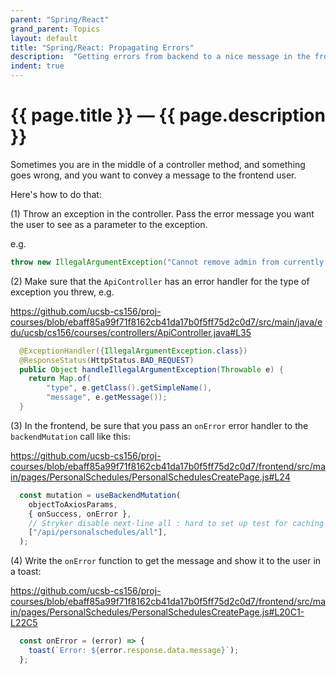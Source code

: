 ```yaml
---
parent: "Spring/React"
grand_parent: Topics
layout: default
title: "Spring/React: Propagating Errors"
description:  "Getting errors from backend to a nice message in the frontend"
indent: true
---
```


# {{ page.title }} &mdash; {{ page.description }}

Sometimes you are in the middle of a controller method, and something goes wrong, and you want to convey a message
to the frontend user.

Here's how to do that:

(1) Throw an exception in the controller.  Pass the error message you want the user to see as a parameter to the exception.

e.g.

```java
throw new IllegalArgumentException("Cannot remove admin from currently logged in user; ask another admin to do that.");
```

(2) Make sure that the `ApiController` has an error handler for the type of exception you threw, e.g. 

https://github.com/ucsb-cs156/proj-courses/blob/ebaff85a99f71f8162cb41da17b0f5ff75d2c0d7/src/main/java/edu/ucsb/cs156/courses/controllers/ApiController.java#L35

```java
  @ExceptionHandler({IllegalArgumentException.class})
  @ResponseStatus(HttpStatus.BAD_REQUEST)
  public Object handleIllegalArgumentException(Throwable e) {
    return Map.of(
        "type", e.getClass().getSimpleName(),
        "message", e.getMessage());
  }
```

(3) In the frontend, be sure that you  pass an `onError` error handler to the `backendMutation` call like this:

https://github.com/ucsb-cs156/proj-courses/blob/ebaff85a99f71f8162cb41da17b0f5ff75d2c0d7/frontend/src/main/pages/PersonalSchedules/PersonalSchedulesCreatePage.js#L24

```javascript
  const mutation = useBackendMutation(
    objectToAxiosParams,
    { onSuccess, onError },
    // Stryker disable next-line all : hard to set up test for caching
    ["/api/personalschedules/all"],
  );
```

(4) Write the `onError` function to get the message and show it to the user in a toast: 

https://github.com/ucsb-cs156/proj-courses/blob/ebaff85a99f71f8162cb41da17b0f5ff75d2c0d7/frontend/src/main/pages/PersonalSchedules/PersonalSchedulesCreatePage.js#L20C1-L22C5

```javascript
  const onError = (error) => {
    toast(`Error: ${error.response.data.message}`);
  };
```
